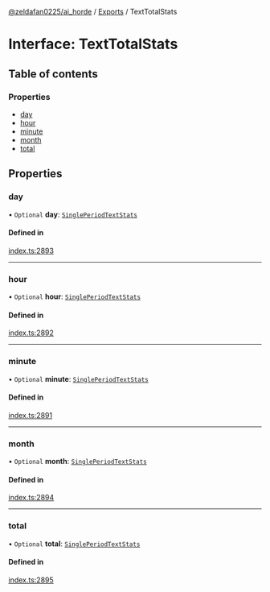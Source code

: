 [@zeldafan0225/ai_horde](../README.md) / [Exports](../modules.md) / TextTotalStats

# Interface: TextTotalStats

## Table of contents

### Properties

- [day](TextTotalStats.md#day)
- [hour](TextTotalStats.md#hour)
- [minute](TextTotalStats.md#minute)
- [month](TextTotalStats.md#month)
- [total](TextTotalStats.md#total)

## Properties

### day

• `Optional` **day**: [`SinglePeriodTextStats`](SinglePeriodTextStats.md)

#### Defined in

[index.ts:2893](https://github.com/ZeldaFan0225/ai_horde/blob/c593245/index.ts#L2893)

___

### hour

• `Optional` **hour**: [`SinglePeriodTextStats`](SinglePeriodTextStats.md)

#### Defined in

[index.ts:2892](https://github.com/ZeldaFan0225/ai_horde/blob/c593245/index.ts#L2892)

___

### minute

• `Optional` **minute**: [`SinglePeriodTextStats`](SinglePeriodTextStats.md)

#### Defined in

[index.ts:2891](https://github.com/ZeldaFan0225/ai_horde/blob/c593245/index.ts#L2891)

___

### month

• `Optional` **month**: [`SinglePeriodTextStats`](SinglePeriodTextStats.md)

#### Defined in

[index.ts:2894](https://github.com/ZeldaFan0225/ai_horde/blob/c593245/index.ts#L2894)

___

### total

• `Optional` **total**: [`SinglePeriodTextStats`](SinglePeriodTextStats.md)

#### Defined in

[index.ts:2895](https://github.com/ZeldaFan0225/ai_horde/blob/c593245/index.ts#L2895)
